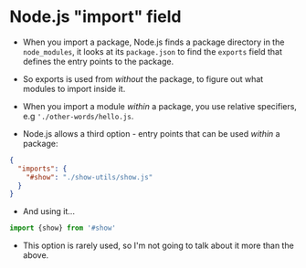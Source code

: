 # Node.js "import" field

- When you import a package, Node.js finds a package directory in the `node_modules`, it looks at its `package.json` to find
  the `exports` field that defines the entry points to the package.

- So exports is used from _without_ the package, to figure out what modules to import inside it.

- When you import a module _within_ a package, you use relative specifiers, e.g `'./other-words/hello.js`.

- Node.js allows a third option - entry points that can be used _within_ a package:

```json
{
  "imports": {
    "#show": "./show-utils/show.js"
  }
}
```

- And using it...

```js
import {show} from '#show'
```

- This option is rarely used, so I'm not going to talk about it more than the above.
